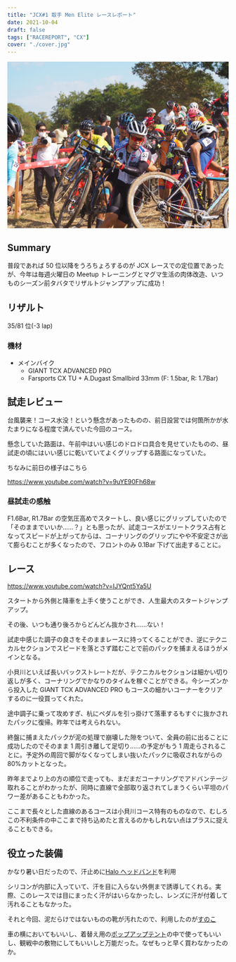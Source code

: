 ```yaml
---
title: "JCX#1 取手 Men Elite レースレポート"
date: 2021-10-04
draft: false
tags: ["RACEREPORT", "CX"]
cover: "./cover.jpg"
---
```


![cover](./cover.jpg)

## Summary

普段であれば 50 位以降をうろちょろするのが JCX レースでの定位置であったが、今年は毎週火曜日の Meetup トレーニングとマグマ生活の肉体改造、いつものシーズン前タバタでリザルトジャンプアップに成功！

## リザルト

35/81 位(-3 lap)

### 機材

- メインバイク
  - GIANT TCX ADVANCED PRO
  - Farsports CX TU + A.Dugast Smallbird 33mm (F: 1.5bar, R: 1.7Bar)

## 試走レビュー

台風襲来！コース水没！という懸念があったものの、前日設営では何箇所かが水たまりになる程度で済んでいた今回のコース。

懸念していた路面は、午前中はいい感じのドロドロ具合を見せていたものの、昼試走の頃にはいい感じに乾いていてよくグリップする路面になっていた。

ちなみに前日の様子はこちら

https://www.youtube.com/watch?v=9uYE90Fh68w

### 昼試走の感触

F1.6Bar, R1.7Bar の空気圧高めでスタートし、良い感じにグリップしていたので「そのままでいいか……？」とも思ったが、試走コースがエリートクラス占有となってスピードが上がってからは、コーナリングのグリップにやや不安定さが出て膨らむことが多くなったので、フロントのみ 0.1Bar 下げて出走することに。

## レース

https://www.youtube.com/watch?v=IJYQnt5Ya5U

スタートから外側と降車を上手く使うことができ、人生最大のスタートジャンプアップ。

その後、いつも通り後ろからどんどん抜かされ……ない！

試走中感じた調子の良さをそのままレースに持ってくることができ、逆にテクニカルセクションでスピードを落とさず踏むことで前のパックを捕まえるほうがメインとなる。

小貝川といえば長いバックストレートだが、テクニカルセクションは細かい切り返しが多く、コーナリングでかなりのタイムを稼ぐことができる。今シーズンから投入した GIANT TCX ADVANCED PRO もコースの細かいコーナーをクリアするのに一役買ってくれた。

途中調子に乗って攻めすぎ、杭にペダルを引っ掛けて落車するもすぐに抜かされたパックに復帰。昨年では考えられない。

終盤に捕まえたパックが泥の処理で崩壊した隙をついて、全員の前に出ることに成功したのでそのまま 1 周引き離して足切り……の予定がもう 1 周走らされることに。予定外の周回で脚がなくなってしまい抜いたパックに吸収されながらの 80%カットとなった。

昨年までより上の方の順位で走っても、まだまだコーナリングでアドバンテージ取れることがわかったが、同時に直線で全部取り返されてしまうくらい平坦のパワー差があることもわかった。

ここまで長々とした直線のあるコースは小貝川コース特有のものなので、むしろこの不利条件の中ここまで持ち込めたと言えるのかもしれない点はプラスに捉えることもできる。

## 役立った装備

かなり暑い日だったので、汗止めに[Halo ヘッドバンド](https://amzn.to/3mniGKf)を利用

<LinkBox url="https://www.amazon.co.jp/dp/B07T498VQX/" isAmazonLink />

シリコンが内部に入っていて、汗を目に入らない外側まで誘導してくれる。実際、このレースでは目にまったく汗がはいらなかったし、レンズに汗が付着して汚れることもなかった。

それと今回、泥だらけではないものの靴が汚れたので、利用したのが[すのこ](https://amzn.to/3FipbXB)

<LinkBox url="https://www.amazon.co.jp/gp/product/B00K1WWRYE/" isAmazonLink />

車の横においてもいいし、着替え用の[ポップアップテント](https://amzn.to/3isxA0Q)の中で使ってもいいし、観戦中の敷物にしてもいいしと万能だった。なぜもっと早く買わなかったのか。
